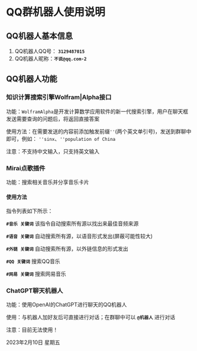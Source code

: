 # QQ群机器人使用说明

## QQ机器人基本信息

1. QQ机器人QQ号：  **`3129487015`**
2. QQ机器人昵称：**`不说@qq.com-2`**

## QQ机器人功能

### 知识计算搜索引擎Wolfram|Alpha接口

功能：`WolframAlpha`是开发计算数学应用软件的新一代搜索引擎，用户在聊天框发送需要查询的问题后，将返回直接答案

使用方法：在需要发送的内容前添加触发前缀`''`(两个英文单引号)，发送到群聊中即可，例如：
`''sinx`、`''population of China`

注意：不支持中文输入，只支持英文输入

### Mirai点歌插件

功能：搜索相关音乐并分享音乐卡片

#### 使用方法

指令列表如下所示：

**`#音乐 关键词`** 该指令自动搜索所有源以找出来最佳音频来源

**`#语音 关键词`** 自动搜索所有源，以语音形式发出(屏蔽可能性较大)

**`#外链 关键词`** 自动搜索所有源，以外链信息的形式发出

**`#QQ 关键词`** 搜索QQ音乐

**`#网易 关键词`** 搜索网易音乐

### ChatGPT聊天机器人

功能：使用OpenAI的ChatGPT进行聊天的QQ机器人

使用：与机器人加好友后可直接进行对话；在群聊中可以 **`@机器人`** 进行对话

注意：目前无法使用！

2023年2月10日 星期五
